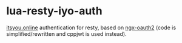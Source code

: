 # lua-resty-iyo-auth

[itsyou.online](https://itsyou.online) authentication for resty, based on [ngx-oauth2](https://github.com/jirutka/ngx-oauth) (code is simplified/rewritten and cppjwt is used instead).


